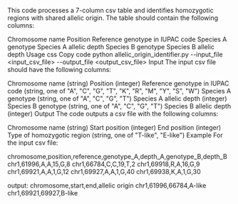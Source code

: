 This code processes a 7-column csv table and identifies homozygotic regions with shared allelic origin. The table should contain the following columns:

Chromosome name
Position
Reference genotype in IUPAC code
Species A genotype
Species A allelic depth
Species B genotype
Species B allelic depth
Usage
css
Copy code
python allelic_origin_identifier.py --input_file <input_csv_file> --output_file <output_csv_file>
Input
The input csv file should have the following columns:

Chromosome name (string)
Position (integer)
Reference genotype in IUPAC code (string, one of "A", "C", "G", "T", "K", "R", "M", "Y", "S", "W")
Species A genotype (string, one of "A", "C", "G", "T")
Species A allelic depth (integer)
Species B genotype (string, one of "A", "C", "G", "T")
Species B allelic depth (integer)
Output
The code outputs a csv file with the following columns:

Chromosome name (string)
Start position (integer)
End position (integer)
Type of homozygotic region (string, one of "T-like", "E-like")
Example
For the input csv file:

chromosome,position,reference,genotype_A,depth_A,genotype_B,depth_B
chr1,61996,A,A,15,G,8
chr1,66784,C,C,19,T,2
chr1,69918,R,A,16,G,9
chr1,69921,A,A,1,G,12
chr1,69927,A,A,1,G,40
chr1,69938,K,A,1,G,30

output:
chromosome,start,end,allelic origin
chr1,61996,66784,A-like
chr1,69921,69927,B-like

